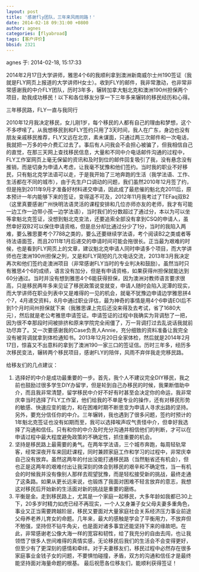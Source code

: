 ```yaml
---
layout: post
title: '感谢fly团队，三年来风雨同路！'
date: 2014-02-18 09:31:00 +0800
author: agnes
categories: [flyabroad]
tags: [客户评价]
bbsid: 2321
---
```


agnes 于: 2014-02-18, 15:17:33

2014年2月17日大学讲师，雅思4个6的我顺利拿到澳洲新南威尔士州190签证（我就是FLY网页上报道的大学讲师H女士）。收到FLY的邮件，我非常激动，也非常非常感谢我的中介FLY团队，历时3年多，辗转加拿大魁北克和澳洲190州担保两个项目，助我成功移民！以下和各位移友分享一下三年多来辗转的移民经历和心得。

三年移民路，FLY一直与我同行

2010年12月我决定移民，女儿刚1岁，每个移民的人都有自己的理由和梦想，这个不多啰嗦了。从我想移民到和FLY签约只用了3天时间，我人在广东，身边也没有朋友亲戚移民推荐，FLY又远在北京，素未谋面，只通过两三次邮件和一次电话，我就把一万多的中介费汇过去了。事后有人问我会不会担心被骗了，但我相信自己的直觉，在那三天网上查找移民信息，大量和不同中介电话邮件沟通的过程中，FLY工作室网页上毫无保留的资讯和及时到位的邮件回复吸引了我，没有悬念没有推销，而是切身为申请人考虑，让我毫不犹豫和他们签约。当时我的职业不好移民，只有魁北克学法语可以走，于是我开始了三地奔跑的生活（我学法语、工作、生活都在不同的城市），由于先生户口调动的问题，我们虽然2010年12月签了约，但是拖到2011年9月才准备好材料递交申请，因此成了最悲催的魁北克2011后，原本预计一年内能够下来的签证，变得遥不可及，2012年11月我考过了TEFaq双B2（这里真要感谢广州快明法语灵活的课程安排和几位亦师亦友的老师，我才有可能一边工作一边带小孩一边学法语），当时我们的分数超过了通过分，本以为可以坐等拿魁北克签证，没想到魁北克变法，还要追索全部没有拿到CSQ的申请人，虽然幸好双B2可以保住申请资格，但是总分却比通过分少了1分，当时的我陷入两难，要么雅思要考个7788之类的，要么还要继续学法语，考个阅读B2之类或者等待法语面签，而且2011年1月后递交的申请时间可能会拖很长。正当最为艰难的时候，也是看到FLY网页上的文章，建议魁北克申请人同时申请多个项目，而大学讲师也在澳洲190州担保之列，又是和FLY简短的几次电话交流，2013年3月我决定再次和他们签约走澳洲项目（非常感谢FLY当时的专业判决和鼓励）。虽然当时只有雅思4个6的成绩，语言没有加分，但是有申请资格，如果获得州担保就能达到60分通过。当时并没有想到雅思4个6能获得担保，因为澳洲对教师语言要求很高，只是移民两年多来见证了移民政策说变就变，申请人随时会陷入泥潭的现实，而大学讲师在职业列表中又是难得的一见的机会，就毫不犹豫边申请边学雅思拼4个7，4月递交资料，8月中通过职业评估，最为神奇的事情是用4个6申请EOI后不到1个月时间州担保就下来（我雅思课上完后还没来得及去考试，省了1680大元），然后就是老公考雅思申请签证。申请签证的过程中我确实为背调愁了一把，因为很不幸那段时间被排挤和原来学院完全闹僵了，万一背调打过去乱说话我就前功尽弃了。又一次要感谢我的Case负责人Annie，充分细致的资料准备让我完全没有被背调就拿到体检通知书。2013年12月20日全家体检，然后就是2014年2月17日，惊喜又不出意料的拿到了澳洲190一家三口的签证信。历时三年多，经历多次移民变法，辗转两个移民项目，感谢FLY的陪伴，风雨不弃伴我走完移民路。

给移友们的几点建议：

1. 选择好的中介是成功最重要的一步。首先，我个人不建议完全DIY移民，我之前也鼓励过很多学生DIY办留学，但是轮到自己办移民的时候，我果断借助中介，而且我非常清楚，留学移民中介好不好有时甚至会决定你的命运，我非常庆幸当时选择了FLY工作室，他们给我的不单是专业的操作，还有对移民形势的敏感、快速应变的能力，和在困难时期不断思变为申请人寻求出路的坚持。另外，要充分信任你的中介。三年辗转，我也遇到了很多问题，签约时预计的1年魁北克签证也没有如期而至，我可以选择唉声叹气责怪中介，但幸好我选择了沟通和信任。只有和你的中介及时充分沟通并相信他们的判断，才可以在申请过程中最大程度避免政策的不确定性，抓住重要的机会。
2. 坚持是移民路上最需要的勇气。在两年学法语，三个城市奔跑，每周轻轨常客，经常深夜开车来回赶课程，同时兼顾家庭工作和学习的过程中，非常庆幸自己没有放弃。虽然这两年的付出没能打通移民路（当然魁省还有机会），但也正是这两年的艰难付出让我深刻的体会到移民的艰辛和不确定性，当一有机会的时候我并没有像别人那样去观望犹豫，而是轻松接受新的挑战，最终走通了这条路。如果从更长远来说，也锻炼了我面对困难不轻言放弃的意志，我想这对移民后开始新的生活面对新的挑战是重要的磨练。
3. 平衡是金。走到移民路上，尤其是一个家庭一起移民，大多年龄如我都已30上下，20多岁时精力如虎已经不再现实，一个人又身兼子女父母夫妻多重角色，事业又正当需要跨越阶层，移民又要面对大量家庭社会关系经济压力事业前途父母养老养儿育女的命题。几年来，最大的感触是学会了平衡用力，不放弃但不勉强，坚持但不钻牛角尖，也是面对诸多事宜还能坚持下来的缘故吧。在此，非常感谢老公像大海一样的宽容和韧性，给了我充分的自由去闯，也让我领悟了很多人世间难得的真情实感，无论移民后我们的生活会不会变得更好，但至少有了更深刻的感情和牵绊。对于夫妻移友们，移民过程中必然存在很多家庭事业金钱子女的问题，不要惧怕碰撞，矛盾，双方的沟通和信任才是最终能坚持面对海量命题的根基。
最后祝愿各位移友们，能顺利获得签证！
